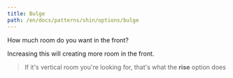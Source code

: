 ```yaml
---
title: Bulge
path: /en/docs/patterns/shin/options/bulge
---
```


How much room do you want in the front?

Increasing this will creating more room in the front.

> If it's vertical room you're looking for, that's what the **rise** option does